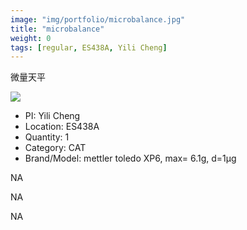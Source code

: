 ```yaml
---
image: "img/portfolio/microbalance.jpg"
title: "microbalance"
weight: 0
tags: [regular, ES438A, Yili Cheng]
---
```


微量天平

<!--more-->

![]("../../img/portfolio/microbalance.jpg")

- PI: Yili Cheng
- Location: ES438A
- Quantity: 1
- Category: CAT
- Brand/Model: mettler toledo XP6, max= 6.1g, d=1μg

NA

NA

NA
